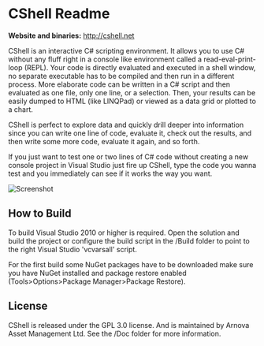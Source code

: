 CShell Readme
=============

**Website and binaries:** http://cshell.net

CShell is an interactive C# scripting environment. It allows you to use C# without any fluff right in a console like environment called a read-eval-print-loop (REPL). Your code is directly evaluated and executed in a shell window, no separate executable has to be compiled and then run in a different process. More elaborate code can be written in a C# script and then evaluated as one file, only one line, or a selection. Then, your results can be easily dumped to HTML (like LINQPad) or viewed as a data grid or plotted to a chart.

CShell is perfect to explore data and quickly drill deeper into information since you can write one line of code, evaluate it, check out the results, and then write some more code, evaluate it again, and so forth.

If you just want to test one or two lines of C# code without creating a new console project in Visual Studio just fire up CShell, type the code you wanna test and you immediately can see if it works the way you want.

![Screenshot](https://raw.githubusercontent.com/lukebuehler/CShell/master/Doc/Screenshot1.png)

How to Build
------------
To build Visual Studio 2010 or higher is required. Open the solution and build the project or configure the build script in the /Build folder to point to the right Visual Studio 'vcvarsall' script.

For the first build some NuGet packages have to be downloaded make sure you have NuGet installed and package restore enabled (Tools>Options>Package Manager>Package Restore).

License
-------
CShell is released under the GPL 3.0 license. And is maintained by Arnova Asset Management Ltd.
See the /Doc folder for more information.



